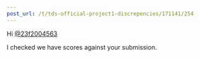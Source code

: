 ```yaml
---
post_url: /t/tds-official-project1-discrepencies/171141/254
---
```

Hi [@23f2004563](/u/23f2004563)

I checked we have scores against your submission.